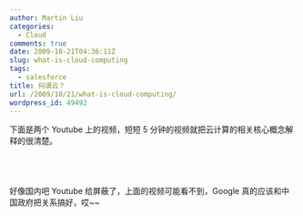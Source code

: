 ```yaml
---
author: Martin Liu
categories:
  - Cloud
comments: true
date: 2009-10-21T04:36:11Z
slug: what-is-cloud-computing
tags:
  - salesforce
title: 何谓云？
url: /2009/10/21/what-is-cloud-computing/
wordpress_id: 49492
---
```


下面是两个 Youtube 上的视频，短短 5 分钟的视频就把云计算的相关核心概念解释的很清楚。<br /><br /><br /><br /><br />好像国内吧 Youtube 给屏蔽了，上面的视频可能看不到，Google 真的应该和中国政府把关系搞好，哎~~
